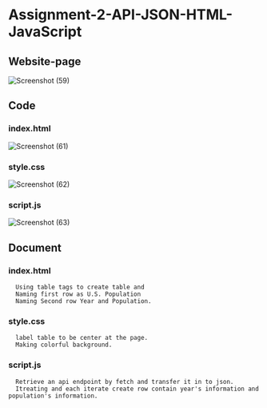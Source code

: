 # Assignment-2-API-JSON-HTML-JavaScript

## Website-page
![Screenshot (59)](https://github.com/FordPipatkittikul/Assignment-2-API-JSON-HTML-JavaScript/assets/121902625/f53f63d2-3410-4fdc-b343-ebca700243e4)
## Code
### index.html
![Screenshot (61)](https://github.com/FordPipatkittikul/Assignment-2-API-JSON-HTML-JavaScript/assets/121902625/c1942777-0a28-4caf-ab38-d22c3e8a5407)
### style.css
![Screenshot (62)](https://github.com/FordPipatkittikul/Assignment-2-API-JSON-HTML-JavaScript/assets/121902625/749a72c1-f16b-416a-9c53-59022ec7b70c)
### script.js
![Screenshot (63)](https://github.com/FordPipatkittikul/Assignment-2-API-JSON-HTML-JavaScript/assets/121902625/0783e978-7869-426f-9f34-f831d9d9fee7)
## Document
### index.html
  
      Using table tags to create table and 
      Naming first row as U.S. Population 
      Naming Second row Year and Population.
### style.css

      label table to be center at the page.
      Making colorful background.
### script.js

      Retrieve an api endpoint by fetch and transfer it in to json.
      Itreating and each iterate create row contain year's information and population's information.
